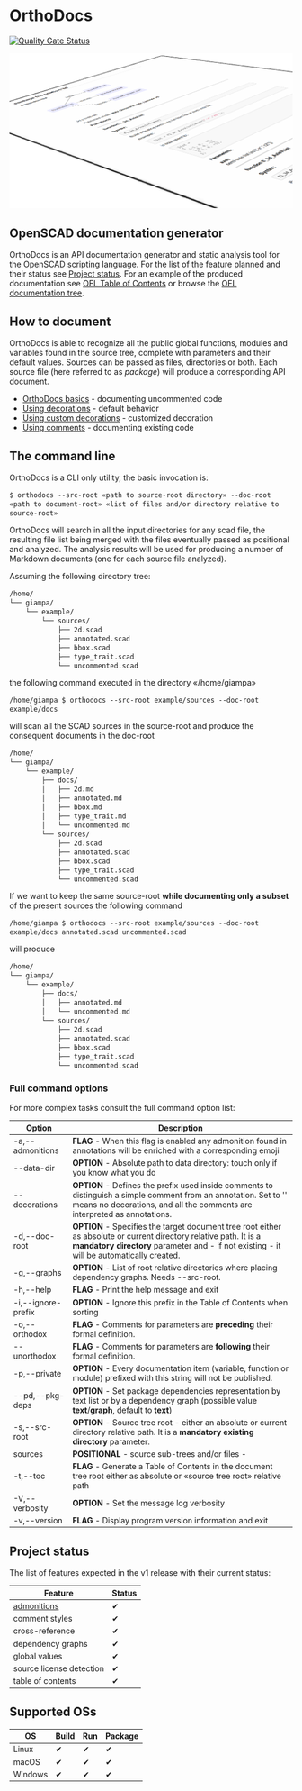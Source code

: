 # OrthoDocs

[![Quality Gate Status](https://sonarcloud.io/api/project_badges/measure?project=ggabbiani_orthodocs&metric=alert_status)](https://sonarcloud.io/project/overview?id=ggabbiani_orthodocs)

![Package output example](docs/package.png "Package output example")

## OpenSCAD documentation generator

OrthoDocs is an API documentation generator and static analysis tool for the
OpenSCAD scripting language. For the list of the feature planned and their status see [Project status](#project-status). For an example of the produced documentation see [OFL Table of Contents](https://github.com/ggabbiani/OFL/blob/main/orthodocs/toc.md) or browse the [OFL documentation tree](https://github.com/ggabbiani/OFL/tree/main/orthodocs).

## How to document

OrthoDocs is able to recognize all the public global functions, modules and variables found in the source tree, complete with parameters and their default values. Sources can be passed as files, directories or both. Each source file (here referred to as *package*) will produce a corresponding API document.

- [OrthoDocs basics](unit-tests/docu-styles/ortho/lib-nocomments/README.md) - documenting uncommented code
- [Using decorations](unit-tests/docu-styles/ortho/lib-defdecorations/README.md) - default behavior
- [Using custom decorations](unit-tests/docu-styles/ortho/lib-custom-decorations/README.md) - customized decoration
- [Using comments](unit-tests/docu-styles/ortho/lib-nodecorations/README.md) - documenting existing code

## The command line

OrthoDocs is a CLI only utility, the basic invocation is:

    $ orthodocs --src-root «path to source-root directory» --doc-root «path to document-root» «list of files and/or directory relative to source-root»

OrthoDocs will search in all the input directories for any scad file, the resulting file list being merged with the files eventually passed as positional and analyzed.
The analysis results will be used for producing a number of Markdown documents (one for each
source file analyzed).

Assuming the following directory tree:

    /home/
    └── giampa/
        └── example/
            └── sources/
                ├── 2d.scad
                ├── annotated.scad
                ├── bbox.scad
                ├── type_trait.scad
                └── uncommented.scad

the following command executed in the directory «/home/giampa»

    /home/giampa $ orthodocs --src-root example/sources --doc-root example/docs

will scan all the SCAD sources in the source-root and produce the consequent documents in the doc-root

    /home/
    └── giampa/
        └── example/
            ├── docs/
            │   ├── 2d.md
            │   ├── annotated.md
            │   ├── bbox.md
            │   ├── type_trait.md
            │   └── uncommented.md
            └── sources/
                ├── 2d.scad
                ├── annotated.scad
                ├── bbox.scad
                ├── type_trait.scad
                └── uncommented.scad

If we want to keep the same source-root **while documenting only a subset** of the present sources the following command

    /home/giampa $ orthodocs --src-root example/sources --doc-root example/docs annotated.scad uncommented.scad

will produce

    /home/
    └── giampa/
        └── example/
            ├── docs/
            │   ├── annotated.md
            │   └── uncommented.md
            └── sources/
                ├── 2d.scad
                ├── annotated.scad
                ├── bbox.scad
                ├── type_trait.scad
                └── uncommented.scad

### Full command options

For more complex tasks consult the full command option list:

| Option             | Description
| ------------------ | -----------
| -a,--admonitions   | **FLAG** - When this flag is enabled any admonition found in annotations will be enriched with a corresponding emoji
| --data-dir         | **OPTION** - Absolute path to data directory: touch only if you know what you do
| --decorations      | **OPTION** - Defines the prefix used inside comments to distinguish a simple comment from an annotation. Set to '' means no decorations, and all the comments are interpreted as annotations.
| -d,--doc-root      | **OPTION** - Specifies the target document tree root either as absolute or current directory relative path. It is a **mandatory directory** parameter and - if not existing - it will be automatically created.
| -g,--graphs        | **OPTION** - List of root relative directories where placing dependency graphs. Needs --src-root.
| -h,--help          | **FLAG** - Print the help message and exit
| -i,--ignore-prefix | **OPTION** - Ignore this prefix in the Table of Contents when sorting
| -o,--orthodox      | **FLAG** - Comments for parameters are **preceding** their formal definition.
| --unorthodox       | **FLAG** - Comments for parameters are **following** their formal definition.
| -p,--private       | **OPTION** - Every documentation item (variable, function or module) prefixed with this string will not be published.
| --pd,--pkg-deps    | **OPTION** - Set package dependencies representation by text list or by a dependency graph (possible value **text**/**graph**, default to **text**)
| -s,--src-root      | **OPTION** - Source tree root - either an absolute or current directory relative path. It is a **mandatory existing directory** parameter.
| sources            | **POSITIONAL** - source sub-trees and/or files -
| -t,--toc           | **FLAG** - Generate a Table of Contents in the document tree root either as absolute or «source tree root» relative path
| -V,--verbosity     | **OPTION** - Set the message log verbosity
| -v,--version       | **FLAG** - Display program version information and exit

## Project status

The list of features expected in the v1 release with their current status:

| Feature                   | Status
| ------------------------- | ------
| [admonitions](https://www.markdownguide.org/hacks/#admonitions)| ✔
| comment styles            | ✔
| cross-reference           | ✔
| dependency graphs         | ✔
| global values             | ✔
| source license detection  | ✔
| table of contents         | ✔

## Supported OSs

| OS        | Build | Run   | Package
| --------- | ----- | ---   | -------
| Linux     | ✔     | ✔     | ✔
| macOS     | ✔     | ✔     | ✔
| Windows   | ✔     | ✔     | ✔
